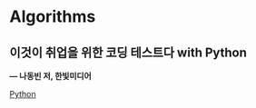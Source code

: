 # Algorithms

## 이것이 취업을 위한 코딩 테스트다 with Python

**— 나동빈 저, 한빛미디어**

[Python](Algorithms%2099c00f53b1f443dab70b1e964eb49545/Python%20f01bcd7ee2884bb19c7e5186fadb31bf.md)